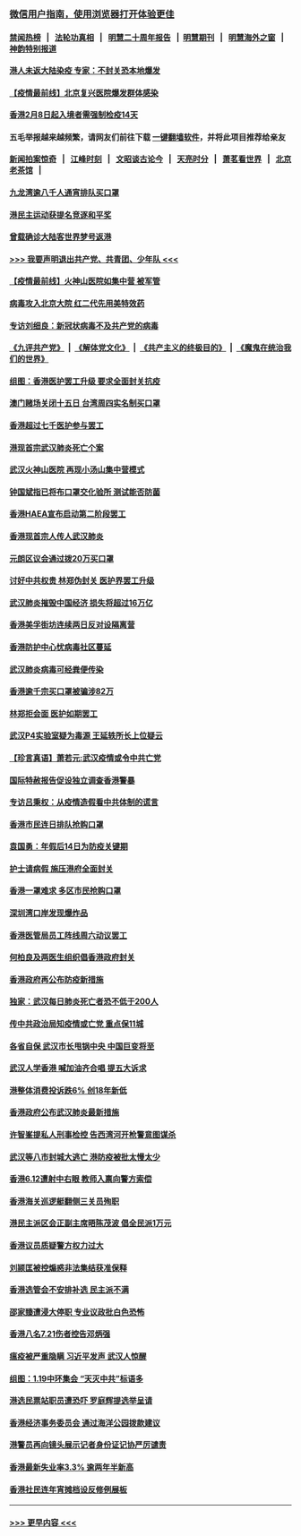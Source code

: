 ### [微信用户指南，使用浏览器打开体验更佳](https://github.com/gfw-breaker/banned-news1/blob/master/indexes/wechat-guide.md?t=0)
#### [禁闻热榜](热点新闻.md?t=0)  &nbsp;&nbsp;|&nbsp;&nbsp; [法轮功真相](https://github.com/gfw-breaker/truth/blob/master/README.md?t=0) &nbsp;&nbsp;|&nbsp;&nbsp; [明慧二十周年报告](https://github.com/gfw-breaker/mh-reports/blob/master/README.md?t=0) &nbsp;&nbsp;|&nbsp;&nbsp;[明慧期刊](https://github.com/gfw-breaker/mh-qikan) &nbsp;&nbsp;|&nbsp;&nbsp; [明慧海外之窗](https://github.com/gfw-breaker/mh-news/blob/master/README.md?t=0) &nbsp;&nbsp;|&nbsp;&nbsp; [神韵特别报道](https://github.com/gfw-breaker/mh-news/blob/master/shenyun.md?t=0)
#### [港人未返大陆染疫 专家：不封关恐本地爆发](../pages/nsc415/n11848021.md?t=02062111) 
#### [【疫情最前线】北京复兴医院爆发群体感染](../pages/nsc415/n11847626.md?t=02062111) 
#### [香港2月8日起入境者需强制检疫14天](../pages/nsc415/n11847658.md?t=02062111) 
#### 五毛举报越来越频繁，请网友们前往下载 [一键翻墙软件](https://github.com/gfw-breaker/ssr-accounts)，并将此项目推荐给亲友
#### [新闻拍案惊奇](https://github.com/gfw-breaker/banned-news1/blob/master/pages/link4.md) &nbsp;&nbsp;|&nbsp;&nbsp; [江峰时刻](https://github.com/gfw-breaker/banned-news1/blob/master/pages/link4.md) &nbsp;&nbsp;|&nbsp;&nbsp; [文昭谈古论今](https://github.com/gfw-breaker/banned-news1/blob/master/pages/link4.md) &nbsp;&nbsp;|&nbsp;&nbsp; [天亮时分](https://github.com/gfw-breaker/banned-news1/blob/master/pages/link4.md) &nbsp;&nbsp;|&nbsp;&nbsp; [萧茗看世界](https://github.com/gfw-breaker/banned-news1/blob/master/pages/link4.md) &nbsp;&nbsp;|&nbsp;&nbsp; [北京老茶馆](https://github.com/gfw-breaker/banned-news1/blob/master/pages/link4.md) &nbsp;&nbsp;|&nbsp;&nbsp; 
#### [九龙湾逾八千人通宵排队买口罩](../pages/nsc415/n11847647.md?t=02062111) 
#### [港民主运动获提名竞逐和平奖](../pages/nsc415/n11847633.md?t=02062111) 
#### [曾载确诊大陆客世界梦号返港](../pages/nsc415/n11847608.md?t=02062111) 
#### [>>> 我要声明退出共产党、共青团、少年队 <<<](https://github.com/begood0513/goodnews/blob/master/quit/letter.md) 
#### [【疫情最前线】火神山医院如集中营 被军管](../pages/nsc415/n11847524.md?t=02062111) 
#### [病毒攻入北京大院 红二代先用美特效药](../pages/nsc415/n11847427.md?t=02062111) 
#### [专访刘细良：新冠状病毒不及共产党的病毒](../pages/nsc415/n11847164.md?t=02062111) 
#### [《九评共产党》](https://github.com/begood0513/9ping.md/blob/master/README.md) &nbsp;|&nbsp; [《解体党文化》](../../../../jtdwh.md/blob/master/README.md)  &nbsp;|&nbsp; [《共产主义的终极目的》](../../../../gczydzjmd.md/blob/master/README.md) &nbsp;|&nbsp; [《魔鬼在统治我们的世界》](../../../../mgztzwmdsj.md/blob/master/README.md) 
#### [组图：香港医护罢工升级 要求全面封关抗疫](../pages/nsc415/n11844107.md?t=02062111) 
#### [澳门赌场关闭十五日 台湾周四实名制买口罩](../pages/nsc415/n11845083.md?t=02062111) 
#### [香港超过七千医护参与罢工](../pages/nsc415/n11845051.md?t=02062111) 
#### [港现首宗武汉肺炎死亡个案](../pages/nsc415/n11844998.md?t=02062111) 
#### [武汉火神山医院 再现小汤山集中营模式](../pages/nsc415/n11844763.md?t=02062111) 
#### [钟国斌指已将布口罩交化验所 测试能否防菌](../pages/nsc415/n11842783.md?t=02062111) 
#### [香港HAEA宣布启动第二阶段罢工](../pages/nsc415/n11842723.md?t=02062111) 
#### [香港现首宗人传人武汉肺炎](../pages/nsc415/n11842766.md?t=02062111) 
#### [元朗区议会通过拨20万买口罩](../pages/nsc415/n11842754.md?t=02062111) 
#### [讨好中共权贵 林郑伪封关 医护界罢工升级](../pages/nsc415/n11842359.md?t=02062111) 
#### [武汉肺炎摧毁中国经济 损失将超过16万亿](../pages/nsc415/n11839723.md?t=02062111) 
#### [香港美孚街坊连续两日反对设隔离营](../pages/nsc415/n11839962.md?t=02062111) 
#### [香港防护中心忧病毒社区蔓延](../pages/nsc415/n11839933.md?t=02062111) 
#### [武汉肺炎病毒可经粪便传染](../pages/nsc415/n11839939.md?t=02062111) 
#### [香港逾千宗买口罩被骗涉82万](../pages/nsc415/n11839914.md?t=02062111) 
#### [林郑拒会面 医护如期罢工](../pages/nsc415/n11839892.md?t=02062111) 
#### [武汉P4实验室疑为毒源 王延轶所长上位疑云](../pages/nsc415/n11835543.md?t=02062111) 
#### [【珍言真语】萧若元:武汉疫情或令中共亡党](../pages/nsc415/n11829394.md?t=02062111) 
#### [国际特赦报告促设独立调查香港警暴](../pages/nsc415/n11833845.md?t=02062111) 
#### [专访吕秉权：从疫情造假看中共体制的谎言](../pages/nsc415/n11833813.md?t=02062111) 
#### [香港市民连日排队抢购口罩](../pages/nsc415/n11833794.md?t=02062111) 
#### [袁国勇：年假后14日为防疫关键期](../pages/nsc415/n11831088.md?t=02062111) 
#### [护士请病假 施压港府全面封关](../pages/nsc415/n11831030.md?t=02062111) 
#### [香港一罩难求 多区市民抢购口罩](../pages/nsc415/n11831002.md?t=02062111) 
#### [深圳湾口岸发现爆炸品](../pages/nsc415/n11828802.md?t=02062111) 
#### [香港医管局员工阵线周六动议罢工](../pages/nsc415/n11828762.md?t=02062111) 
#### [何柏良及两医生组织倡香港政府封关](../pages/nsc415/n11828749.md?t=02062111) 
#### [香港政府再公布防疫新措施](../pages/nsc415/n11828716.md?t=02062111) 
#### [独家：武汉每日肺炎死亡者恐不低于200人](../pages/nsc415/n11828240.md?t=02062111) 
#### [传中共政治局知疫情或亡党 重点保11城](../pages/nsc415/n11828145.md?t=02062111) 
#### [各省自保 武汉市长甩锅中央 中国巨变将至](../pages/nsc415/n11828021.md?t=02062111) 
#### [武汉人学香港 喊加油齐合唱 提五大诉求](../pages/nsc415/n11827046.md?t=02062111) 
#### [港整体消费投诉跌6% 创18年新低](../pages/nsc415/n11817280.md?t=02062111) 
#### [香港政府公布武汉肺炎最新措施](../pages/nsc415/n11817152.md?t=02062111) 
#### [许智峯提私人刑事检控 告西湾河开枪警意图谋杀](../pages/nsc415/n11817132.md?t=02062111) 
#### [武汉等八市封城大逃亡 港防疫被批太慢太少](../pages/nsc415/n11817058.md?t=02062111) 
#### [香港6.12遭射中右眼 教师入禀向警方索偿](../pages/nsc415/n11814678.md?t=02062111) 
#### [香港海关巡逻艇翻侧三关员殉职](../pages/nsc415/n11814604.md?t=02062111) 
#### [港民主派区会正副主席晤陈茂波 倡全民派1万元](../pages/nsc415/n11814582.md?t=02062111) 
#### [香港议员质疑警方权力过大](../pages/nsc415/n11814560.md?t=02062111) 
#### [刘颕匡被控煽惑非法集结获准保释](../pages/nsc415/n11811727.md?t=02062111) 
#### [香港选管会不安排补选 民主派不满](../pages/nsc415/n11811691.md?t=02062111) 
#### [邵家臻遭浸大停职 专业议政批白色恐怖](../pages/nsc415/n11811670.md?t=02062111) 
#### [香港八名7.21伤者控告邓炳强](../pages/nsc415/n11811623.md?t=02062111) 
#### [瘟疫被严重隐瞒 习近平发声 武汉人惊醒](../pages/nsc415/n11811186.md?t=02062111) 
#### [组图：1.19中环集会 “天灭中共”标语多](../pages/nsc415/n11809514.md?t=02062111) 
#### [港选民票站职员遭恐吓 罗庭辉提选举呈请](../pages/nsc415/n11808914.md?t=02062111) 
#### [香港经济事务委员会 通过海洋公园拨款建议](../pages/nsc415/n11808906.md?t=02062111) 
#### [港警员再向镜头展示记者身份证记协严厉谴责](../pages/nsc415/n11808888.md?t=02062111) 
#### [香港最新失业率3.3% 逾两年半新高](../pages/nsc415/n11808887.md?t=02062111) 
#### [香港社民连年宵摊档设反修例展板](../pages/nsc415/n11808857.md?t=02062111) 

----
#### [ >>> 更早内容 <<< ](../indexes/nsc415-earlier.md)
